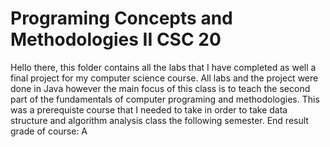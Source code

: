 # Programing Concepts and Methodologies II CSC 20
Hello there, this folder contains all the labs that I have completed as well a final project for my computer science course. All labs and the project were done in Java however the main focus of this class is to teach the second part of the fundamentals of computer programing and methodologies. 
This was a prerequiste course that I needed to take in order to take data structure and algorithm analysis class the following semester.
End result grade of course: A 
